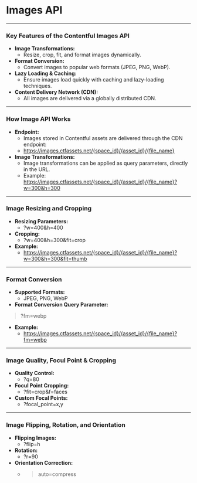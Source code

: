 <!-- Slide 1 -->
# Images API

---

<!-- Slide 2 -->
### Key Features of the Contentful Images API

- **Image Transformations:**
    - Resize, crop, fit, and format images dynamically.
- **Format Conversion:**
    - Convert images to popular web formats (JPEG, PNG, WebP).
- **Lazy Loading & Caching:**
    - Ensure images load quickly with caching and lazy-loading techniques.
- **Content Delivery Network (CDN):**
    - All images are delivered via a globally distributed CDN.

---

<!-- Slide 3 -->
### How Image API Works

- **Endpoint:**
    - Images stored in Contentful assets are delivered through the CDN endpoint:
    - https://images.ctfassets.net/{space_id}/{asset_id}/{file_name}
- **Image Transformations:**
    - Image transformations can be applied as query parameters, directly in the URL.
    - Example: https://images.ctfassets.net/{space_id}/{asset_id}/{file_name}?w=300&h=300

---

<!-- Slide 4 -->
### Image Resizing and Cropping

- **Resizing Parameters:**
    - ?w=400&h=400
- **Cropping:**
    - ?w=400&h=300&fit=crop
- **Example:**
    - https://images.ctfassets.net/{space_id}/{asset_id}/{file_name}?w=300&h=300&fit=thumb

---

<!-- Slide 5 -->
### Format Conversion

- **Supported Formats:**
    - JPEG, PNG, WebP
- **Format Conversion Query Parameter:**
> ?fm=webp
- **Example:**
    - https://images.ctfassets.net/{space_id}/{asset_id}/{file_name}?fm=webp

---

<!-- Slide 6 -->
### Image Quality, Focul Point & Cropping

- **Quality Control:**
    - ?q=80
- **Focul Point Cropping:**
    - ?fit=crop&f=faces
- **Custom Focal Points:**
    - ?focal_point=x,y

---

<!-- Slide 7 -->
### Image Flipping, Rotation, and Orientation

- **Flipping Images:**
    - ?flip=h
- **Rotation:**
    - ?r=90
- **Orientation Correction:**
    - >auto=compress